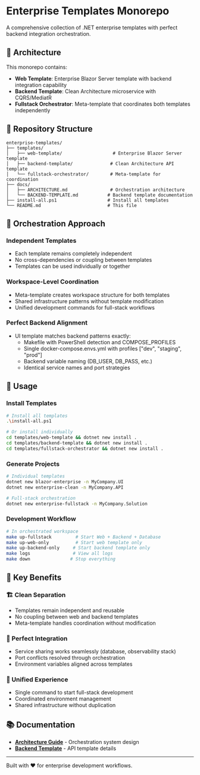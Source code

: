 # Enterprise Templates Monorepo

A comprehensive collection of .NET enterprise templates with perfect backend integration orchestration.

## 🚀 Architecture

This monorepo contains:

- **Web Template**: Enterprise Blazor Server template with backend integration capability
- **Backend Template**: Clean Architecture microservice with CQRS/MediatR
- **Fullstack Orchestrator**: Meta-template that coordinates both templates independently

## 📁 Repository Structure

```
enterprise-templates/
├── templates/
│   ├── web-template/                   # Enterprise Blazor Server template
│   ├── backend-template/              # Clean Architecture API template
│   └── fullstack-orchestrator/        # Meta-template for coordination
├── docs/
│   ├── ARCHITECTURE.md                # Orchestration architecture
│   └── BACKEND-TEMPLATE.md           # Backend template documentation
├── install-all.ps1                   # Install all templates
└── README.md                         # This file
```

## 🎯 Orchestration Approach

### Independent Templates

- Each template remains completely independent
- No cross-dependencies or coupling between templates
- Templates can be used individually or together

### Workspace-Level Coordination

- Meta-template creates workspace structure for both templates
- Shared infrastructure patterns without template modification
- Unified development commands for full-stack workflows

### Perfect Backend Alignment

- UI template matches backend patterns exactly:
  - Makefile with PowerShell detection and COMPOSE_PROFILES
  - Single docker-compose.envs.yml with profiles ["dev", "staging", "prod"]
  - Backend variable naming (DB_USER, DB_PASS, etc.)
  - Identical service names and port strategies

## 🔧 Usage

### Install Templates

```bash
# Install all templates
.\install-all.ps1

# Or install individually
cd templates/web-template && dotnet new install .
cd templates/backend-template && dotnet new install .
cd templates/fullstack-orchestrator && dotnet new install .
```

### Generate Projects

```bash
# Individual templates
dotnet new blazor-enterprise -n MyCompany.UI
dotnet new enterprise-clean -n MyCompany.API

# Full-stack orchestration
dotnet new enterprise-fullstack -n MyCompany.Solution
```

### Development Workflow

```bash
# In orchestrated workspace
make up-fullstack         # Start Web + Backend + Database
make up-web-only          # Start web template only
make up-backend-only     # Start backend template only
make logs                # View all logs
make down               # Stop everything
```

## 📖 Key Benefits

### 🏗️ Clean Separation

- Templates remain independent and reusable
- No coupling between web and backend templates
- Meta-template handles coordination without modification

### 🔄 Perfect Integration

- Service sharing works seamlessly (database, observability stack)
- Port conflicts resolved through orchestration
- Environment variables aligned across templates

### 🚀 Unified Experience

- Single command to start full-stack development
- Coordinated environment management
- Shared infrastructure without duplication

## 📚 Documentation

- **[Architecture Guide](docs/ARCHITECTURE.md)** - Orchestration system design
- **[Backend Template](docs/BACKEND-TEMPLATE.md)** - API template details

---

Built with ❤️ for enterprise development workflows.
